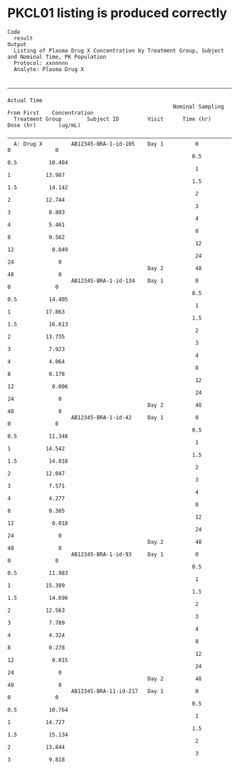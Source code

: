# PKCL01 listing is produced correctly

    Code
      result
    Output
      Listing of Plasma Drug X Concentration by Treatment Group, Subject and Nominal Time, PK Population
      Protocol: xxnnnnn
      Analyte: Plasma Drug X
      
      ————————————————————————————————————————————————————————————————————————————————————————————————
                                                                           Actual Time                
                                                        Nominal Sampling   From First    Concentration
      Treatment Group        Subject ID         Visit      Time (hr)        Dose (hr)       (ug/mL)   
      ————————————————————————————————————————————————————————————————————————————————————————————————
      A: Drug X         AB12345-BRA-1-id-105    Day 1          0                0              0      
                                                              0.5              0.5          10.404    
                                                               1                1           13.987    
                                                              1.5              1.5          14.142    
                                                               2                2           12.744    
                                                               3                3            8.803    
                                                               4                4            5.461    
                                                               8                8            0.562    
                                                               12              12            0.049    
                                                               24              24              0      
                                                Day 2          48              48              0      
                        AB12345-BRA-1-id-134    Day 1          0                0              0      
                                                              0.5              0.5          14.405    
                                                               1                1           17.863    
                                                              1.5              1.5          16.613    
                                                               2                2           13.735    
                                                               3                3            7.923    
                                                               4                4            4.064    
                                                               8                8            0.178    
                                                               12              12            0.006    
                                                               24              24              0      
                                                Day 2          48              48              0      
                        AB12345-BRA-1-id-42     Day 1          0                0              0      
                                                              0.5              0.5          11.348    
                                                               1                1           14.542    
                                                              1.5              1.5          14.018    
                                                               2                2           12.047    
                                                               3                3            7.571    
                                                               4                4            4.277    
                                                               8                8            0.305    
                                                               12              12            0.018    
                                                               24              24              0      
                                                Day 2          48              48              0      
                        AB12345-BRA-1-id-93     Day 1          0                0              0      
                                                              0.5              0.5          11.983    
                                                               1                1           15.309    
                                                              1.5              1.5          14.696    
                                                               2                2           12.563    
                                                               3                3            7.789    
                                                               4                4            4.324    
                                                               8                8            0.278    
                                                               12              12            0.015    
                                                               24              24              0      
                                                Day 2          48              48              0      
                        AB12345-BRA-11-id-217   Day 1          0                0              0      
                                                              0.5              0.5          10.764    
                                                               1                1           14.727    
                                                              1.5              1.5          15.134    
                                                               2                2           13.844    
                                                               3                3            9.818    

